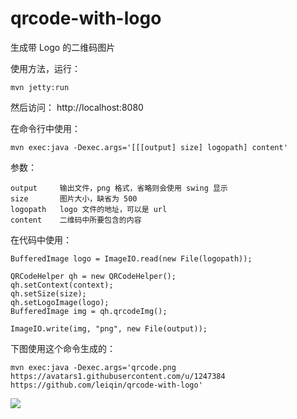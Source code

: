 qrcode-with-logo
===============

生成带 Logo 的二维码图片

使用方法，运行：

	mvn jetty:run

然后访问： http://localhost:8080

在命令行中使用：

	mvn exec:java -Dexec.args='[[[output] size] logopath] content'

参数：

	output     输出文件，png 格式，省略则会使用 swing 显示
	size       图片大小，缺省为 500
	logopath   logo 文件的地址，可以是 url
	content    二维码中所要包含的内容

在代码中使用：

	BufferedImage logo = ImageIO.read(new File(logopath));

	QRCodeHelper qh = new QRCodeHelper();
	qh.setContext(context);
	qh.setSize(size);
	qh.setLogoImage(logo);
	BufferedImage img = qh.qrcodeImg();

	ImageIO.write(img, "png", new File(output));

下图使用这个命令生成的：
	
	mvn exec:java -Dexec.args='qrcode.png https://avatars1.githubusercontent.com/u/1247384 https://github.com/leiqin/qrcode-with-logo'

<img src="http://blog.leiqin.name/qrcode-with-logo/images/qrcode.png"/>
